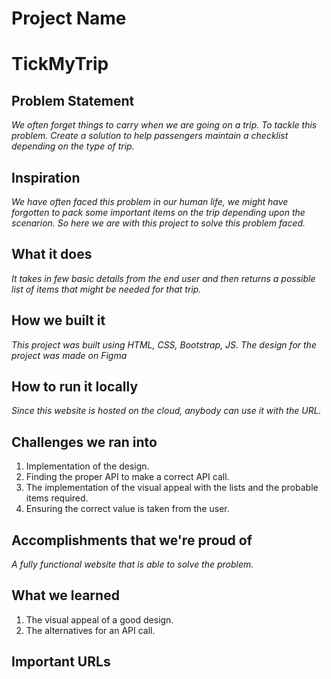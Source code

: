 # Project Name

# **TickMyTrip**

## Problem Statement

*We often forget things to carry when we are going on a trip. To tackle this problem. Create a solution to help passengers maintain a checklist depending on the type of trip.*

## Inspiration

*We have often faced this problem in our human life, we might have forgotten to pack some important items on the trip depending upon the scenarion. So here we are with this project to solve this problem faced.*

## What it does

*It takes in few basic details from the end user and then returns a possible list of items that might be needed for that trip.*

## How we built it

*This project was built using HTML, CSS, Bootstrap, JS. The design for the project was made on Figma*

## How to run it locally

*Since this website is hosted on the cloud, anybody can use it with the URL.*

## Challenges we ran into

1. Implementation of the design.
1. Finding the proper API to make a correct API call.
1. The implementation of the visual appeal with the lists and the probable items required.
1. Ensuring the correct value is taken from the user.

## Accomplishments that we're proud of

*A fully functional website that is able to solve the problem.*
## What we learned

1. The visual appeal of a good design.
1. The alternatives for an API call.

## Important URLs

